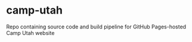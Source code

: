 # camp-utah
Repo containing source code and build pipeline for GitHub Pages-hosted Camp Utah website
